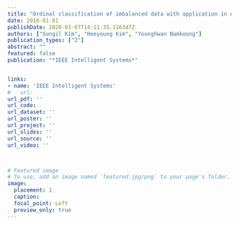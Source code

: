 ```yaml
---
title: "Ordinal classification of imbalanced data with application in emergency and disaster information services"
date: 2016-01-01
publishDate: 2020-03-07T14:11:35.116347Z
authors: ["Sungil Kim", "Heeyoung Kim", "Younghwan Namkoong"]
publication_types: ["2"]
abstract: ""
featured: false
publication: "*IEEE Intelligent Systems*"


links: 
- name: 'IEEE Intelligent Systems'
#   url: 
url_pdf: ''
url_code: 
url_dataset: ''
url_poster: ''
url_project: ''
url_slides: ''
url_source: ''
url_video: ''



# Featured image
# To use, add an image named `featured.jpg/png` to your page's folder. 
image:
  placement: 1
  caption: 
  focal_point: Left
  preview_only: true
---
```





